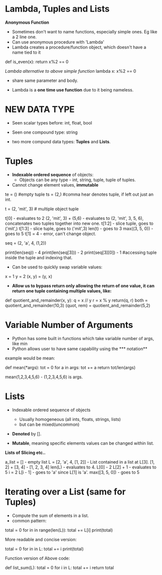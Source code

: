 # Lambda, Tuples and Lists

**Anonymous Function**

- Sometimes don't want to name functions, especially simple ones. Eg like a 2 line one.
- Can use anonymous procedure with 'Lambda'
- Lambda creates a procedure/function object, which doesn't have a name tied to it

def is_even(x):
    return x%2 == 0

*Lambda alternative to above simple function*
lambda x: x%2 == 0

- share same parameter and body.

- Lambda is a **one time use function** due to it being nameless.

# NEW DATA TYPE

- Seen scalar types before: int, float, bool
- Seen one compound type: string

- two more compund data types: **Tuples** and **Lists**.


# Tuples

- **Indexable ordered sequence** of objects:
    - Objects can be any type - int, string, tuple, tuple of tuples.
- Cannot change element values, **immutable**

te = () #empty tuple
ts = (2,) #comma hear denotes tuple, if left out just an int.

t = (2, 'mit', 3) # multiple object tuple

t[0] - evaluates to 2
(2, 'mit', 3) + (5,6) - evaluates to (2, 'mit', 3, 5, 6), concatenates two tuples together into new one.
t[1:2] - slice tuple, goes to ('mit',)
t[1:3] - slice tuple, goes to ('mit',3)
len(t) - goes to 3
max((3, 5, 0)) - goes to 5
t[1] = 4 - error, can't change object.

seq = (2, 'a', 4, (1,2))

print(len(seq)) - 4
print(len(seq[3])) - 2
print(seq[3][0]) - 1 #accessing tuple inside the tuple and indexing that.

- Can be used to quickly swap variable values:

x = 1
y = 2
(x, y) = (y, x)

- **Allow us to bypass return only allowing the return of one value, it can return one tuple containing multiple values, like:**

def quotient_and_remainder(x, y):
    q = x // y
    r = x % y
    return(q, r)
 both = quotient_and_remainder(10,3)
 (quot, rem) = quotient_and_remainder(5,2)

 # Variable Number of Arguments

- Python has some built in functions which take variable number of args, like min
- Python allows user to have same capability using the *** notation**

example would be mean:

def mean(*args):
    tot = 0
    for a in args:
        tot += a
    return tot/len(args)

mean(1,2,3,4,5,6) - (1,2,3,4,5,6) is args.

# Lists

- Indexable ordered sequence of objects
    - Usually homogeneous (all ints, floats, strings, lists)
    - but can be mixed(uncommon)

- **Denoted** by [].
- **Mutable**, meaning specific elements values can be changed within list.

**Lists of Slicing etc..**

a_list = [] - empty list 
L = [2, 'a', 4, [1, 2]] - List contained in a list at L[3].
[1, 2] + [3, 4] - [1, 2, 3, 4]
len(L) - evaluates to 4.
L[0] - 2
L[2] + 1 - evaluates to 5
i = 2
L[i - 1] - goes to 'a' since L[1] is 'a'.
max([3, 5, 0]) - goes to 5

# Iterating over a List (same for Tuples)

- Compute the sum of elements in a list.
- common pattern:

total = 0
for in in range(len(L)):
    total += L[i]
print(total)

More readable and concise version:

total = 0
for in in L:
    total += i
print(total)

Function version of Above code:

def list_sum(L):
    total = 0
    for i in L:
        total += i
    return total